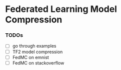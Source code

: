 # Federated Learning Model Compression


### TODOs

- [ ] go through examples
- [ ] TF2 model compression
- [ ] FedMC on emnist
- [ ] FedMC on stackoverflow
